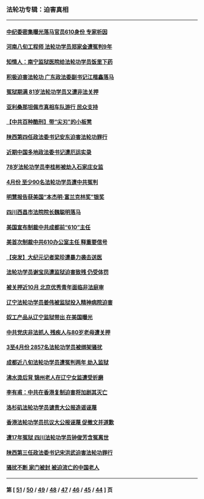 ### 法轮功专辑：迫害真相
---
#### [中纪委密集曝光落马官员610身份 专家析因](../../pages/nf4379/n12965122.md) 
#### [河南八旬工程师 法轮功学员郑家金遭冤判9年](../../pages/nf4379/n12966181.md) 
#### [知情人：南宁监狱医院给法轮功学员饭里下药](../../pages/nf4379/n12963981.md) 
#### [积极迫害法轮功 广东政法委副书记江楷鑫落马](../../pages/nf4379/n12963572.md) 
#### [冤狱期满 81岁法轮功学员又遭非法关押](../../pages/nf4379/n12960945.md) 
#### [亚利桑那坦佩市真相车队游行 民众支持](../../pages/nf4379/n12961510.md) 
#### [【中共百种酷刑】带“尖刃”的小板凳](../../pages/nf4379/n12961000.md) 
#### [陕西第四任政法委书记安东迫害法轮功罪行](../../pages/nf4379/n12960418.md) 
#### [近期中国多地政法委书记遭厄运实录](../../pages/nf4379/n12958032.md) 
#### [78岁法轮功学员李桂彬被劫入石家庄女监](../../pages/nf4379/n12956151.md) 
#### [4月份 至少90名法轮功学员遭中共冤判](../../pages/nf4379/n12955972.md) 
#### [明慧报告获美国“本杰明‧富兰克林奖”银奖](../../pages/nf4379/n12955404.md) 
#### [四川西昌市法院院长魏聪明落马](../../pages/nf4379/n12953598.md) 
#### [美国宣布制裁中共成都前“610”主任](../../pages/nf4379/n12943654.md) 
#### [美首次制裁中共610办公室主任 释重要信号](../../pages/nf4379/n12945359.md) 
#### [【突发】大纪元记者梁珍遭暴力袭击送医](../../pages/nf4379/n12938690.md) 
#### [法轮功学员谢宝凤遭监狱迫害致残 仍受体罚](../../pages/nf4379/n12931361.md) 
#### [被关押近10月 北京优秀青年面临非法庭审](../../pages/nf4379/n12930842.md) 
#### [辽宁法轮功学员姜伟被监狱投入精神病院迫害](../../pages/nf4379/n12930669.md) 
#### [奴工产品从辽宁监狱带出 在美国曝光](../../pages/nf4379/n12929527.md) 
#### [中共党庆非法抓人 残疾人与80岁老母遭关押](../../pages/nf4379/n12928957.md) 
#### [3至4月份 2857名法轮功学员被绑架骚扰](../../pages/nf4379/n12925967.md) 
#### [成都近八旬法轮功学员遭冤判两年 劫入监狱](../../pages/nf4379/n12924228.md) 
#### [沸水烫后背 锦州老人在辽宁女监遭受折磨](../../pages/nf4379/n12923633.md) 
#### [李有甫：中共在香港复制迫害将加剧其灭亡](../../pages/nf4379/n12924783.md) 
#### [洛杉矶法轮功学员谴责大公报造谣诬蔑](../../pages/nf4379/n12922231.md) 
#### [香港法轮功学员抗议大公报诬蔑 促撤文并道歉](../../pages/nf4379/n12921971.md) 
#### [遭17年冤狱 四川法轮功学员钟俊芳含冤离世](../../pages/nf4379/n12921162.md) 
#### [陕西第三任政法委书记宋洪武迫害法轮功罪行](../../pages/nf4379/n12918302.md) 
#### [骚扰不断 家门被封 被迫流亡的中国老人](../../pages/nf4379/n12917860.md) 

---
#### 第 [ [51](./51.md) / [50](./50.md) / [49](./49.md) / [48](./48.md) / [47](./47.md) / [46](./46.md) / [45](./45.md) / [44](./44.md) ] 页
